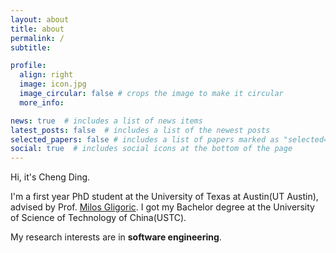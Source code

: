 ```yaml
---
layout: about
title: about
permalink: /
subtitle: 

profile:
  align: right
  image: icon.jpg
  image_circular: false # crops the image to make it circular
  more_info: 

news: true  # includes a list of news items
latest_posts: false  # includes a list of the newest posts
selected_papers: false # includes a list of papers marked as "selected={true}"
social: true  # includes social icons at the bottom of the page
---
```


Hi, it's Cheng Ding. 

I'm a first year PhD student at the University of Texas at Austin(UT Austin), advised by Prof. [Milos Gligoric](https://users.ece.utexas.edu/~gligoric/). I got my Bachelor degree at the University of Science of Technology of China(USTC).

My research interests are in **software engineering**. 
